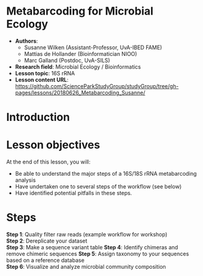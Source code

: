 # Metabarcoding for Microbial Ecology

 - **Authors**: 
   - Susanne Wilken (Assistant-Professor, UvA-IBED FAME)
   - Mattias de Hollander (Bioinformatician NIOO)
   - Marc Galland (Postdoc, UvA-SILS)
 - **Research field**: Microbial Ecology / Bioinformatics
 - **Lesson topic**: 16S rRNA  
 - **Lesson content URL**: <https://github.com/ScienceParkStudyGroup/studyGroup/tree/gh-pages/lessons/20180626_Metabarcoding_Susanne/>

# Introduction


# Lesson objectives
At the end of this lesson, you will:
- Be able to understand the major steps of a 16S/18S rRNA metabarcoding analysis
- Have undertaken one to several steps of the workflow (see below)
- Have identified potential pitfalls in these steps.

# Steps
**Step 1**: Quality filter raw reads (example workflow for workshop)  
**Step 2**: Dereplicate your dataset  
**Step 3**: Make a sequence variant table
**Step 4**: Identify chimeras and remove chimeric sequences 
**Step 5**: Assign taxonomy to your sequences based on a reference database  
**Step 6**: Visualize and analyze microbial community composition
 

